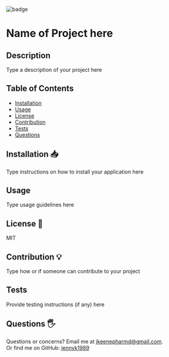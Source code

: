 
![badge](https://img.shields.io/badge/License-MIT-blue)  

# Name of Project here
## Description
Type a description of your project here
## Table of Contents
* [Installation](#Installation)
* [Usage](#Usage)
* [License](#License)
* [Contribution](#Contribution)
* [Tests](#Tests)
* [Questions](#Questions)
## Installation 📥
Type instructions on how to install your application here
## Usage
Type usage guidelines here
## License 📃 
MIT
## Contribution 💡
Type how or if someone can contribute to your project
## Tests
Provide testing instructions (if any) here
## Questions 🖐️
Questions or concerns? Email me at <jkeenepharmd@gmail.com>. </br>
Or find me on GitHub: [jennyk1989](https://github.com/jennyk1989)
